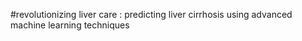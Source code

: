 #revolutionizing liver care : predicting liver cirrhosis using advanced machine learning techniques
